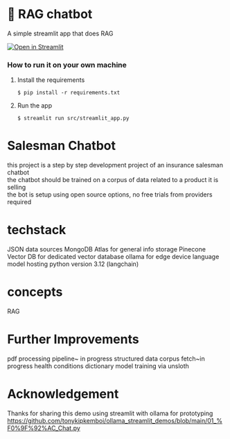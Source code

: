# 💬 RAG chatbot

A simple streamlit app that does RAG 

[![Open in Streamlit](https://static.streamlit.io/badges/streamlit_badge_black_white.svg)](https://chatbot-template.streamlit.app/)

### How to run it on your own machine

1. Install the requirements

   ```
   $ pip install -r requirements.txt
   ```

2. Run the app

   ```
   $ streamlit run src/streamlit_app.py
   ```
# Salesman Chatbot

this project is a step by step development project of an insurance salesman chatbot   
the chatbot should be trained on a corpus of data related to a product it is selling   
the bot is setup using open source options, no free trials from providers required

# techstack
JSON data sources
MongoDB Atlas for general info storage
Pinecone Vector DB for dedicated vector database
ollama for edge device language model hosting
python version 3.12 (langchain)

# concepts
RAG

# Further Improvements
pdf processing pipeline~ in progress
structured data corpus fetch~in progress
health conditions dictionary 
model training via unsloth

# Acknowledgement
Thanks for sharing this demo using streamlit with ollama for prototyping   
https://github.com/tonykipkemboi/ollama_streamlit_demos/blob/main/01_%F0%9F%92%AC_Chat.py 